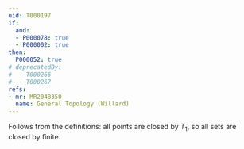 ```yaml
---
uid: T000197
if:
  and:
  - P000078: true
  - P000002: true
then:
  P000052: true
# deprecatedBy:
#  - T000266
#  - T000267
refs:
- mr: MR2048350
  name: General Topology (Willard)
---
```


Follows from the definitions: all points are closed by $T_1$, so all
sets are closed by finite.
